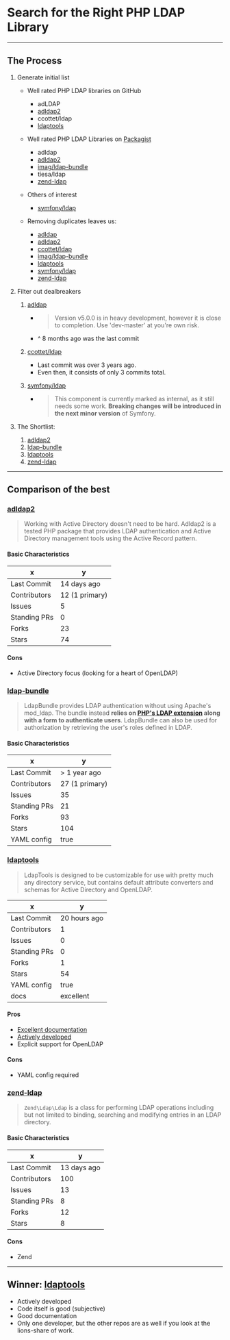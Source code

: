 # Search for the Right PHP LDAP Library

---

## The Process

1.  Generate initial list

    -   Well rated PHP LDAP libraries on GitHub

        -   adLDAP
        -   [adldap2][]
        -   ccottet/ldap
        -   [ldaptools][]

    -   Well rated PHP LDAP Libraries on [Packagist](https://packagist.org/search/?q=ldap)

        -   adldap
        -   [adldap2][]
        -   [imag/ldap-bundle][ldap-bundle]
        -   tiesa/ldap
        -   [zend-ldap][]

    -   Others of interest

        -   [symfony/ldap][]

    -   Removing duplicates leaves us:

        -   [adldap](https://github.com/adldap/adldap)
        -   [adldap2][]
        -   [ccottet/ldap](https://github.com/ccottet/ldap)
        -   [imag/ldap-bundle][ldap-bundle]
        -   [ldaptools][]
        -   [symfony/ldap][]
        -   [zend-ldap][]

1.  Filter out dealbreakers

    1.  [adldap](https://github.com/adldap/adldap)

        -   > Version v5.0.0 is in heavy development, however it is close to completion. Use 'dev-master' at you're own risk.
        -   ^ 8 months ago was the last commit

    1.  [ccottet/ldap](https://github.com/ccottet/ldap)

        -   Last commit was over 3 years ago.
        -   Even then, it consists of only 3 commits total.

    1.  [symfony/ldap][]

        -   > This component is currently marked as internal, as it still needs some work. **Breaking changes will be introduced in the next minor version** of Symfony.


1.  The Shortlist:

    1.  [adldap2][]
    1.  [ldap-bundle][]
    1.  [ldaptools][]
    1.  [zend-ldap][]

---

## Comparison of the best

### [adldap2][]

> Working with Active Directory doesn't need to be hard. Adldap2 is a tested PHP package that provides LDAP authentication and Active Directory management tools using the Active Record pattern.

#### Basic Characteristics

| x            | y              |
|--------------|----------------|
| Last Commit  | 14 days ago    |
| Contributors | 12 (1 primary) |
| Issues       | 5              |
| Standing PRs | 0              |
| Forks        | 23             |
| Stars        | 74             |

#### Cons

-   Active Directory focus (looking for a heart of OpenLDAP)

### [ldap-bundle][]

> LdapBundle provides LDAP authentication without using Apache's mod_ldap. The bundle instead **relies on [PHP's LDAP extension](http://php.net/manual/en/book.ldap.php) along with a form to authenticate users**. LdapBundle can also be used for authorization by retrieving the user's roles defined in LDAP.

#### Basic Characteristics

| x            | y              |
|--------------|----------------|
| Last Commit  | > 1 year ago   |
| Contributors | 27 (1 primary) |
| Issues       | 35             |
| Standing PRs | 21             |
| Forks        | 93             |
| Stars        | 104            |
| YAML config  | true           |

### [ldaptools][]

> LdapTools is designed to be customizable for use with pretty much any directory service, but contains default attribute converters and schemas for Active Directory and OpenLDAP.

| x            | y            |
|--------------|--------------|
| Last Commit  | 20 hours ago |
| Contributors | 1            |
| Issues       | 0            |
| Standing PRs | 0            |
| Forks        | 1            |
| Stars        | 54           |
| YAML config  | true         |
| docs         | excellent    |

#### Pros

-   [Excellent documentation](http://www.phpldaptools.com)
-   [Actively developed](https://github.com/ldaptools/ldaptools/commits/master)
-   Explicit support for OpenLDAP

#### Cons

-   YAML config required

### [zend-ldap][]

> `Zend\Ldap\Ldap` is a class for performing LDAP operations including but not limited to binding, searching and modifying entries in an LDAP directory.

#### Basic Characteristics

| x            | y           |
|--------------|-------------|
| Last Commit  | 13 days ago |
| Contributors | 100         |
| Issues       | 13          |
| Standing PRs | 8           |
| Forks        | 12          |
| Stars        | 8           |

#### Cons

-   Zend

---

## Winner: **[ldaptools][]**

-   Actively developed
-   Code itself is good (subjective)
-   Good documentation
-   Only one developer, but the other repos are as well if you look at the lions-share of work.

[adldap2]: https://github.com/adldap2/adldap2           "AdLDAP2"
[ldap-bundle]: https://github.com/BorisMorel/LdapBundle "LDAP Bundle"
[ldaptools]: https://github.com/ldaptools/ldaptools     "LDAP Tools"
[symfony/ldap]: https://github.com/symfony/ldap         "Symphony LDAP"
[zend-ldap]: https://github.com/zendframework/zend-ldap "Zend LDAP"
